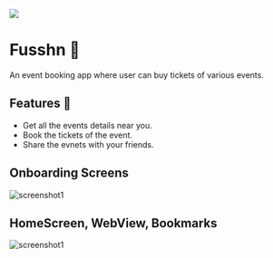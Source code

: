 ![](./Assets/header.png)

# Fusshn 📄 

An event booking app where user can buy tickets of various events. 


## Features 🚀

- Get all the events details near you.
- Book the tickets of the event.
- Share the evnets with your friends.


## Onboarding Screens 
![screenshot1](assets/readMe/one.jpg)

## HomeScreen, WebView, Bookmarks
![screenshot1](assets/readMe/two.jpg)
